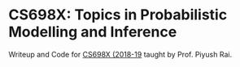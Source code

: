 # CS698X: Topics in Probabilistic Modelling and Inference
Writeup and Code for [CS698X (2018-19](https://www.cse.iitk.ac.in/users/piyush/courses/tpmi_winter19/tpmi.html) taught by Prof. Piyush Rai. 
